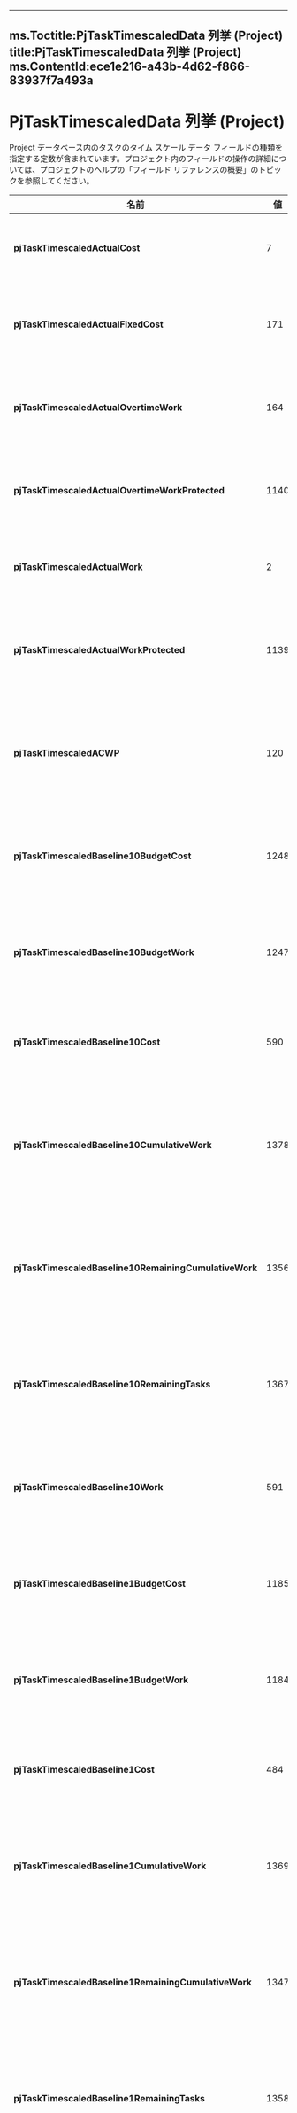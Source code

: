 

---
ms.Toctitle:PjTaskTimescaledData 列挙 (Project)
title:PjTaskTimescaledData 列挙 (Project)
ms.ContentId:ece1e216-a43b-4d62-f866-83937f7a493a
---
# PjTaskTimescaledData 列挙 (Project)




Project データベース内のタスクのタイム スケール データ フィールドの種類を指定する定数が含まれています。プロジェクト内のフィールドの操作の詳細については、プロジェクトのヘルプの「フィールド リファレンスの概要」のトピックを参照してください。

|**名前**|**値**|**説明**|
|---|---|---|
|**pjTaskTimescaledActualCost**|7|[実績コスト] (タスク) フィールド|
|**pjTaskTimescaledActualFixedCost**|171|[実績固定コスト] (タスク) フィールド|
|**pjTaskTimescaledActualOvertimeWork**|164|[実績超過作業時間] (タスク) フィールド|
|**pjTaskTimescaledActualOvertimeWorkProtected**|1140|[保護された実績超過作業時間] フィールド|
|**pjTaskTimescaledActualWork**|2|[実績作業時間] (タスク) フィールド|
|**pjTaskTimescaledActualWorkProtected**|1139|[保護された実績作業時間] (タスク) フィールド|
|**pjTaskTimescaledACWP**|120|作業の実績コスト (タスク) フィールドを実行します。|
|**pjTaskTimescaledBaseline10BudgetCost**|1248|[基準計画 10 予算コスト] (タスク) フィールド|
|**pjTaskTimescaledBaseline10BudgetWork**|1247|[基準計画 10 予算作業時間] (タスク) フィールド|
|**pjTaskTimescaledBaseline10Cost**|590|[基準計画 10 コスト] (タスク) フィールド|
|**pjTaskTimescaledBaseline10CumulativeWork**|1378|[基準計画 10 の累積作業時間] (タスク) フィールドです。|
|**pjTaskTimescaledBaseline10RemainingCumulativeWork**|1356|[基準計画 10 残りの累積作業時間] (タスク) フィールドです。|
|**pjTaskTimescaledBaseline10RemainingTasks**|1367|[基準計画 10 残りのタスク (タスク) フィールドです。|
|**pjTaskTimescaledBaseline10Work**|591|[基準計画 10 作業時間] (タスク) フィールド|
|**pjTaskTimescaledBaseline1BudgetCost**|1185|[基準計画 1 予算コスト] (タスク) フィールド|
|**pjTaskTimescaledBaseline1BudgetWork**|1184|[基準計画 1 予算作業時間] (タスク) フィールド|
|**pjTaskTimescaledBaseline1Cost**|484|[基準計画 1 コスト] (タスク) フィールド|
|**pjTaskTimescaledBaseline1CumulativeWork**|1369|[基準計画 1 作業時間の合計 (タスク) フィールドです。|
|**pjTaskTimescaledBaseline1RemainingCumulativeWork**|1347|[基準計画 1 残りの累積作業時間] (タスク) フィールドです。|
|**pjTaskTimescaledBaseline1RemainingTasks**|1358|[基準計画 1 残りのタスク (タスク) フィールドです。|
|**pjTaskTimescaledBaseline1Work**|485|[基準計画 1 作業時間] (タスク) フィールド|
|**pjTaskTimescaledBaseline2BudgetCost**|1192|[基準計画 2 予算コスト] (タスク) フィールド|
|**pjTaskTimescaledBaseline2BudgetWork**|1191|[基準計画 2 予算作業時間] (タスク) フィールド|
|**pjTaskTimescaledBaseline2Cost**|495|[基準計画 2 コスト] (タスク) フィールド|
|**pjTaskTimescaledBaseline2CumulativeWork**|1370|[基準計画 2 作業時間の合計 (タスク) フィールドです。|
|**pjTaskTimescaledBaseline2RemainingCumulativeWork**|1348|[基準計画 2 残りの累積作業時間] (タスク) フィールドです。|
|**pjTaskTimescaledBaseline2RemainingTasks**|1359|[基準計画 2 残りのタスク (タスク) フィールドです。|
|**pjTaskTimescaledBaseline2Work**|496|[基準計画 2 作業時間] (タスク) フィールド|
|**pjTaskTimescaledBaseline3BudgetCost**|1199|[基準計画 3 予算コスト] (タスク) フィールド|
|**pjTaskTimescaledBaseline3BudgetWork**|1198|[基準計画 3 予算作業時間] (タスク) フィールド|
|**pjTaskTimescaledBaseline3Cost**|506|[基準計画 3 コスト] (タスク) フィールド|
|**pjTaskTimescaledBaseline3CumulativeWork**|1371|基準計画 3 期の累積作業時間] (タスク) フィールドです。|
|**pjTaskTimescaledBaseline3RemainingCumulativeWork**|1349|[基準計画 3 残りの累積作業時間] (タスク) フィールドです。|
|**pjTaskTimescaledBaseline3RemainingTasks**|1360|[基準計画 3 残りのタスク (タスク) フィールドです。|
|**pjTaskTimescaledBaseline3Work**|507|[基準計画 3 作業時間] (タスク) フィールド|
|**pjTaskTimescaledBaseline4BudgetCost**|1206|[基準計画 4 予算コスト] (タスク) フィールド|
|**pjTaskTimescaledBaseline4BudgetWork**|1205|[基準計画 4 予算作業時間] (タスク) フィールド|
|**pjTaskTimescaledBaseline4Cost**|517|[基準計画 4 コスト] (タスク) フィールド|
|**pjTaskTimescaledBaseline4CumulativeWork**|1372|基準計画 4 作業時間の合計 (タスク) フィールドです。|
|**pjTaskTimescaledBaseline4RemainingCumulativeWork**|1350|[基準計画 2 残りの累積作業時間] (タスク) フィールドです。|
|**pjTaskTimescaledBaseline4RemainingTasks**|1361|基準計画 4 残りのタスク (タスク) フィールドです。|
|**pjTaskTimescaledBaseline4Work**|518|[基準計画 4 作業時間] (タスク) フィールド|
|**pjTaskTimescaledBaseline5BudgetCost**|1213|[基準計画 5 予算コスト] (タスク) フィールド|
|**pjTaskTimescaledBaseline5BudgetWork**|1212|[基準計画 5 予算作業時間] (タスク) フィールド|
|**pjTaskTimescaledBaseline5Cost**|528|[基準計画 5 コスト] (タスク) フィールド|
|**pjTaskTimescaledBaseline5CumulativeWork**|1373|基準計画 5 作業時間の合計 (タスク) フィールドです。|
|**pjTaskTimescaledBaseline5RemainingCumulativeWork**|1351|基準計画 5 残りの累積作業時間] (タスク) フィールドです。|
|**pjTaskTimescaledBaseline5RemainingTasks**|1362|基準計画 5 残りのタスク (タスク) フィールドです。|
|**pjTaskTimescaledBaseline5Work**|529|[基準計画 5 作業時間] (タスク) フィールド|
|**pjTaskTimescaledBaseline6BudgetCost**|1220|[基準計画 6 予算コスト] (タスク) フィールド|
|**pjTaskTimescaledBaseline6BudgetWork**|1219|[基準計画 6 予算作業時間] (タスク) フィールド|
|**pjTaskTimescaledBaseline6Cost**|546|[基準計画 6 コスト] (タスク) フィールド|
|**pjTaskTimescaledBaseline6CumulativeWork**|1374|[基準計画 6 作業時間の合計 (タスク) フィールドです。|
|**pjTaskTimescaledBaseline6RemainingCumulativeWork**|1352|残りの累積作業時間] (タスク) フィールドを [基準計画 6。|
|**pjTaskTimescaledBaseline6RemainingTasks**|1363|残りのタスク (タスク) フィールドを [基準計画 6。|
|**pjTaskTimescaledBaseline6Work**|547|[基準計画 6 作業時間] (タスク) フィールド|
|**pjTaskTimescaledBaseline7BudgetCost**|1227|[基準計画 7 予算コスト] (タスク) フィールド|
|**pjTaskTimescaledBaseline7BudgetWork**|1226|[基準計画 7 予算作業時間] (タスク) フィールド|
|**pjTaskTimescaledBaseline7Cost**|557|[基準計画 7 コスト] (タスク) フィールド|
|**pjTaskTimescaledBaseline7CumulativeWork**|1375|[基準計画 7 作業時間の合計 (タスク) フィールドです。|
|**pjTaskTimescaledBaseline7RemainingCumulativeWork**|1353|[基準計画 7 残りの累積作業時間] (タスク) フィールドです。|
|**pjTaskTimescaledBaseline7RemainingTasks**|1364|[基準計画 7 残りのタスク (タスク) フィールドです。|
|**pjTaskTimescaledBaseline7Work**|558|[基準計画 7 作業時間] (タスク) フィールド|
|**pjTaskTimescaledBaseline8BudgetCost**|1234|[基準計画 8 予算コスト] (タスク) フィールド|
|**pjTaskTimescaledBaseline8BudgetWork**|1233|[基準計画 8 予算作業時間] (タスク) フィールド|
|**pjTaskTimescaledBaseline8Cost**|568|[基準計画 8 コスト] (タスク) フィールド|
|**pjTaskTimescaledBaseline8CumulativeWork**|1376|[基準計画 8 作業時間の合計 (タスク) フィールドです。|
|**pjTaskTimescaledBaseline4RemainingCumulativeWork**|1354|[基準計画 8 残りの累積作業時間] (タスク) フィールドです。|
|**pjTaskTimescaledBaseline8RemainingTasks**|1365|[基準計画 8 残りのタスク (タスク) フィールドです。|
|**pjTaskTimescaledBaseline8Work**|569|[基準計画 8 作業時間] (タスク) フィールド|
|**pjTaskTimescaledBaseline9BudgetCost**|1241|[基準計画 9 予算コスト] (タスク) フィールド|
|**pjTaskTimescaledBaseline9BudgetWork**|1240|[基準計画 9 予算作業時間] (タスク) フィールド|
|**pjTaskTimescaledBaseline9Cost**|579|[基準計画 9 コスト] (タスク) フィールド|
|**pjTaskTimescaledBaseline9CumulativeWork**|1377|基準計画 9 作業時間の合計 (タスク) フィールドです。|
|**pjTaskTimescaledBaseline9RemainingCumulativeWork**|1355|基準計画 9 残りの累積作業時間] (タスク) フィールドです。|
|**pjTaskTimescaledBaseline9RemainingTasks**|1366|残りタスク (タスク) フィールドの基準計画 9。|
|**pjTaskTimescaledBaseline9Work**|580|[基準計画 9 作業時間] (タスク) フィールド|
|**pjTaskTimescaledBaselineBudgetCost**|1178|[基準計画予算コスト] (タスク) フィールド|
|**pjTaskTimescaledBaselineBudgetWork**|1177|[基準計画予算作業時間] (タスク) フィールド|
|**pjTaskTimescaledBaselineCost**|6|[基準コスト] (タスク) フィールド|
|**pjTaskTimescaledBaselineCumulativeWork**|1368|ベースラインの累積作業時間] (タスク) フィールドです。|
|**pjTaskTimescaledBaselineRemainingCumulativeWork**|1346|残りの累積作業時間] (タスク) フィールドに基準計画です。|
|**pjTaskTimescaledBaselineRemainingTasks**|1357|基準計画の残りのタスク (タスク) フィールドです。|
|**pjTaskTimescaledBaselineWork**|1|[基準作業時間] (タスク) フィールド|
|**pjTaskTimescaledBCWP**|11|[BCWP] (タスク) フィールド|
|**pjTaskTimescaledBCWS**|12|[BCWS] (タスク) フィールド|
|**pjTaskTimescaledBudgetCost**|1173|[予算コスト] (タスク) フィールド|
|**pjTaskTimescaledBudgetWork**|1172|[予算作業時間] (タスク) フィールド|
|**pjTaskTimescaledCost**|5|[コスト] (タスク) フィールド|
|**pjTaskTimescaledCPI**|537|[CPI] (タスク) フィールド|
|**pjTaskTimescaledCumulativeActualWork**|1341|累積実績作業時間] (タスク) フィールドです。|
|**pjTaskTimescaledCumulativeCost**|177|[累積コスト] (タスク) フィールド|
|**pjTaskTimescaledCumulativePercentComplete**|240|[累積達成率] (タスク) フィールド|
|**pjTaskTimescaledCumulativeWork**|176|[累積作業時間] (タスク) フィールド|
|**pjTaskTimescaledCV**|83|[CV] (タスク) フィールド|
|**pjTaskTimescaledCVP**|539|[CVP] (タスク) フィールド|
|**pjTaskTimescaledFixedCost**|8|[固定コスト] (タスク) フィールド|
|**pjTaskTimescaledOverallocation**|167|[割り当て超過] (タスク) フィールド|
|**pjTaskTimescaledOvertimeWork**|163|[超過作業時間] (タスク) フィールド|
|**pjTaskTimescaledPercentComplete**|32|[達成率] (タスク) フィールド|
|**pjTaskTimescaledRegularWork**|166|[標準作業時間] (タスク) フィールド|
|**pjTaskTimescaledRemainingActualTasks**|1345|残りの実際のタスク (タスク) フィールドです。|
|**pjTaskTimescaledRemainingCumulativeActualWork**|1342|残りの累積的な実績作業時間 (タスク) フィールドです。|
|**pjTaskTimescaledRemainingCumulativeWork**|1343|残りの累積作業時間] (タスク) フィールドです。|
|**pjTaskTimescaledRemainingTasks**|1344|残りのタスク (タスク) フィールドです。|
|**pjTaskTimescaledSPI**|538|[SPI] (タスク) フィールド|
|**pjTaskTimescaledSV**|13|[SV] (タスク) フィールド|
|**pjTaskTimescaledSVP**|540|[SVP] (タスク)フィールド|
|**pjTaskTimescaledWork**|0|[作業時間] (タスク) フィールド|



## 注釈
**PjTaskTimescaledData** 列挙体は、[Task.TimeScaleData](58526bce-9ee0-8dce-98ee-a8b8e07175eb.md) メソッドで使用します。



Project でのフィールド操作の詳細については、「*利用可能なフィールドのリファレンス*」トピックを参照してください。Project のヘルプで、「*利用可能なフィールド*」を検索してください。



## Related Topics

[利用可能なフィールドの参照](http://office.microsoft.com/en-us/project-help/available-fields-reference-HA102749299.aspx?CTT=1)




